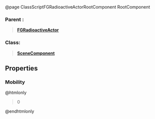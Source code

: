 @page ClassScriptFGRadioactiveActorRootComponent RootComponent
### Parent :
<b><a href="_class_script_f_g_radioactive_actor.html"><blockquote>FGRadioactiveActor</blockquote></a></b>
### Class:
<b><a href="_class_script_scene_component.html"><blockquote>SceneComponent</blockquote></a></b>
## Properties
### Mobility
@htmlonly
<blockquote>0</blockquote>
@endhtmlonly

